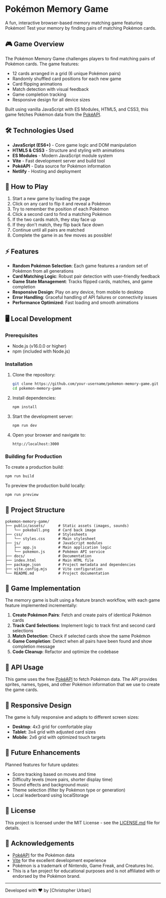 # Pokémon Memory Game

A fun, interactive browser-based memory matching game featuring Pokémon! Test your memory by finding pairs of matching Pokémon cards.

<!-- ![Pokémon Memory Game](https://via.placeholder.com/800x400?text=Pokemon+Memory+Game) -->

## 🎮 Game Overview

The Pokémon Memory Game challenges players to find matching pairs of Pokémon cards. The game features:

- 12 cards arranged in a grid (6 unique Pokémon pairs)
- Randomly shuffled card positions for each new game
- Card flipping animations
- Match detection with visual feedback
- Game completion tracking
- Responsive design for all device sizes

Built using vanilla JavaScript with ES Modules, HTML5, and CSS3, this game fetches Pokémon data from the [PokéAPI](https://pokeapi.co/).

<!-- ## 🚀 Live Demo

Check out the live demo: [Pokémon Memory Game](https://curban-pokemon-memory-game.netlify.app) -->

## 🛠️ Technologies Used

- **JavaScript (ES6+)** - Core game logic and DOM manipulation
- **HTML5 & CSS3** - Structure and styling with animations
- **ES Modules** - Modern JavaScript module system
- **Vite** - Fast development server and build tool
- **PokéAPI** - Data source for Pokémon information
- **Netlify** - Hosting and deployment

## 🎯 How to Play

1. Start a new game by loading the page
2. Click on any card to flip it and reveal a Pokémon
3. Try to remember the position of each Pokémon
4. Click a second card to find a matching Pokémon
5. If the two cards match, they stay face up
6. If they don't match, they flip back face down
7. Continue until all pairs are matched
8. Complete the game in as few moves as possible!

## ⚡ Features

- **Random Pokémon Selection**: Each game features a random set of Pokémon from all generations
- **Card Matching Logic**: Robust pair detection with user-friendly feedback
- **Game State Management**: Tracks flipped cards, matches, and game completion
- **Responsive Design**: Play on any device, from mobile to desktop
- **Error Handling**: Graceful handling of API failures or connectivity issues
- **Performance Optimized**: Fast loading and smooth animations

## 🖥️ Local Development

### Prerequisites

- Node.js (v16.0.0 or higher)
- npm (included with Node.js)

### Installation

1. Clone the repository:
   ```bash
   git clone https://github.com/your-username/pokemon-memory-game.git
   cd pokemon-memory-game
   ```

2. Install dependencies:
   ```bash
   npm install
   ```

3. Start the development server:
   ```bash
   npm run dev
   ```

4. Open your browser and navigate to:
   ```
   http://localhost:3000
   ```

### Building for Production

To create a production build:

```bash
npm run build
```

To preview the production build locally:

```bash
npm run preview
```

## 📁 Project Structure

```
pokemon-memory-game/
├── public/assets/      # Static assets (images, sounds)
│   └── pokeball.png    # Card back image
├── css/                # Stylesheets
│   └── styles.css      # Main stylesheet
├── js/                 # JavaScript modules
│   ├── app.js          # Main application logic
│   └── pokemon.js      # Pokémon API service
├── docs/               # Documentation
├── index.html          # Main HTML file
├── package.json        # Project metadata and dependencies
├── vite.config.mjs     # Vite configuration
└── README.md           # Project documentation
```

## 🧩 Game Implementation

The memory game is built using a feature branch workflow, with each game feature implemented incrementally:

1. **Create Pokémon Pairs**: Fetch and create pairs of identical Pokémon cards
2. **Track Card Selections**: Implement logic to track first and second card selections
3. **Match Detection**: Check if selected cards show the same Pokémon
4. **Game Completion**: Detect when all pairs have been found and show completion message
5. **Code Cleanup**: Refactor and optimize the codebase

## 🔄 API Usage

This game uses the free [PokéAPI](https://pokeapi.co/) to fetch Pokémon data. The API provides sprites, names, types, and other Pokémon information that we use to create the game cards.

## 📱 Responsive Design

The game is fully responsive and adapts to different screen sizes:
- **Desktop**: 4x3 grid for comfortable play
- **Tablet**: 3x4 grid with adjusted card sizes
- **Mobile**: 2x6 grid with optimized touch targets

## 🔮 Future Enhancements

Planned features for future updates:
- Score tracking based on moves and time
- Difficulty levels (more pairs, shorter display time)
- Sound effects and background music
- Theme selection (filter by Pokémon type or generation)
- Local leaderboard using localStorage

## 📄 License

This project is licensed under the MIT License - see the [LICENSE.md](LICENSE.md) file for details.

## 🙏 Acknowledgements

- [PokéAPI](https://pokeapi.co/) for the Pokémon data
- [Vite](https://vitejs.dev/) for the excellent development experience
- Pokémon is a trademark of Nintendo, Game Freak, and Creatures Inc.
- This is a fan project for educational purposes and is not affiliated with or endorsed by the Pokémon brand.

---

Developed with ❤️ by [Christopher Urban]
